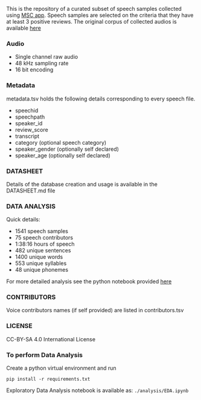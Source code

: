 This is the repository of a curated subset of speech samples collected using [MSC app](https://msc.smc.org.in/). Speech samples are selected on the criteria that they have at least 3 positive reviews. The original corpus of collected audios is available [here](https://gitlab.com/smc/msc/-/tree/master/audio)

### Audio

- Single channel raw audio
- 48 kHz sampling rate
- 16 bit encoding

### Metadata

metadata.tsv holds the following details corresponding to every speech file.

- speechid
- speechpath
- speaker_id
- review_score
- transcript
- category (optional speech category)
- speaker_gender (optionally self declared)
- speaker_age (optionally self declared)


### DATASHEET

Details of the database creation and usage is available in the DATASHEET.md file

### DATA ANALYSIS

Quick details:
- 1541 speech samples
- 75 speech contributors
- 1:38:16 hours of speech
- 482 unique sentences
- 1400 unique words
- 553 unique syllables
- 48 unique phonemes

For more detailed analysis see the python notebook provided [here](https://gitlab.com/smc/msc-reviewed-speech/-/blob/master/analysis/EDA.ipynb)


### CONTRIBUTORS

Voice contributors names (if self provided) are listed in contributors.tsv

### LICENSE

CC-BY-SA 4.0 International License

### To perform Data Analysis

Create a python virtual environment and run 

```pip install -r requirements.txt```

Exploratory Data Analysis notebook is available as: `./analysis/EDA.ipynb`



